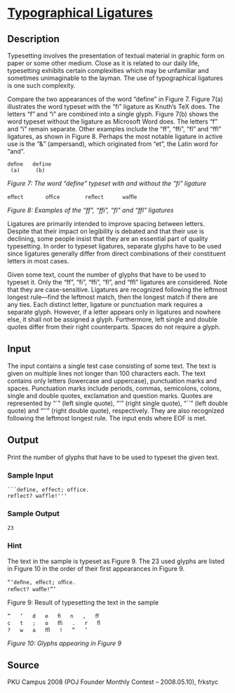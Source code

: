 # [Typographical Ligatures](http://poj.org/problem?id=3602)

## Description

Typesetting involves the presentation of textual material in graphic form on paper or some other medium. Close as it is related to our daily life, typesetting exhibits certain complexities which may be unfamiliar and sometimes unimaginable to the layman. The use of typographical ligatures is one such complexity.

Compare the two appearances of the word “define” in Figure 7. Figure 7(a) illustrates the word typeset with the “fi” ligature as Knuth’s TeX does. The letters “f” and “i” are combined into a single glyph. Figure 7(b) shows the word typeset without the ligature as Microsoft Word does. The letters “f” and “i” remain separate. Other examples include the “ff”, “ffi”, “fl” and “ffl” ligatures, as shown in Figure 8. Perhaps the most notable ligature in active use is the “&” (ampersand), which originated from “et”, the Latin word for “and”.


```
deﬁne   def﻿ine
 (a)     (b)
```

*Figure 7: The word “define” typeset with and without the “fi” ligature*

```
eﬀect		oﬃce		reﬂect		waﬄe
```
*Figure 8: Examples of the “ff”, “ffi”, “fl” and “ffl” ligatures*


Ligatures are primarily intended to improve spacing between letters. Despite that their impact on legibility is debated and that their use is declining, some people insist that they are an essential part of quality typesetting. In order to typeset ligatures, separate glyphs have to be used since ligatures generally differ from direct combinations of their constituent letters in most cases.

Given some text, count the number of glyphs that have to be used to typeset it. Only the “ff”, “fi”, “ffi”, “fl”, and “ffl” ligatures are considered. Note that they are case-sensitive. Ligatures are recognized following the leftmost longest rule—find the leftmost match, then the longest match if there are any ties. Each distinct letter, ligature or punctuation mark requires a separate glyph. However, if a letter appears only in ligatures and nowhere else, it shall not be assigned a glyph. Furthermore, left single and double quotes differ from their right counterparts. Spaces do not require a glyph.

## Input

The input contains a single test case consisting of some text. The text is given on multiple lines not longer than 100 characters each. The text contains only letters (lowercase and uppercase), punctuation marks and spaces. Punctuation marks include periods, commas, semicolons, colons, single and double quotes, exclamation and question marks. Quotes are represented by “`” (left single quote), “'” (right single quote), “``” (left double quote) and “''” (right double quote), respectively. They are also recognized following the leftmost longest rule. The input ends where EOF is met.

## Output

Print the number of glyphs that have to be used to typeset the given text.

### Sample Input
```
```define, effect; office.
reflect? waffle!'''
```

### Sample Output

```
23
```

### Hint

The text in the sample is typeset as Figure 9. The 23 used glyphs are listed in Figure 10 in the order of their first appearances in Figure 9.

```
“‘deﬁne, eﬀect; oﬃce.
reﬂect? waﬄe!”’
```
Figure 9: Result of typesetting the text in the sample

```
“	‘	d	e	ﬁ	n	,	ﬀ
c	t	;	o	ﬃ	.	r	ﬂ
?	w	a	ﬄ	!	”	’	
```
*Figure 10: Glyphs appearing in Figure 9*

## Source

PKU Campus 2008 (POJ Founder Monthly Contest – 2008.05.10), frkstyc